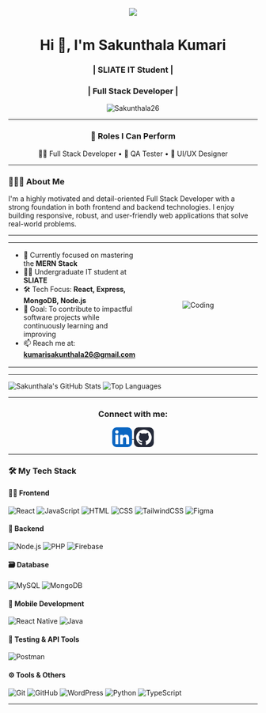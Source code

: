 <p align="center">
  <img src="https://github.com/7oSkaaa/7oSkaaa/blob/main/Images/about_me.gif?raw=true" width="100px">
</p>
<h1 align="center">Hi 👋, I'm Sakunthala Kumari</h1>
<h3 align="center">| SLIATE IT Student |</h3>
<h3 align="center">| Full Stack Developer |</h3>

<p align="center">
  <img src="https://komarev.com/ghpvc/?username=Sakunthala26&label=Profile%20views&color=48a327&style=flat" alt="Sakunthala26" />
</p>

---

<h3 align="center">🚀 Roles I Can Perform</h3>

<p align="center">
  👩‍💻 Full Stack Developer • 🧪 QA Tester • 🎨 UI/UX Designer
</p>

---

### 👩🏻‍🎓 About Me

I'm a highly motivated and detail-oriented Full Stack Developer with a strong foundation in both frontend and backend technologies. I enjoy building responsive, robust, and user-friendly web applications that solve real-world problems.

---

<table align="center">
<tr border="none">
<td width="50%" align="left">

- 🌱 Currently focused on mastering the **MERN Stack**
- 🧑‍🎓 Undergraduate IT student at **SLIATE**
- 🛠 Tech Focus: **React, Express, MongoDB, Node.js**
- 🎯 Goal: To contribute to impactful software projects while continuously learning and improving
- 📫 Reach me at: **kumarisakunthala26@gmail.com**

</td>
<td width="50%" align="center">
  <img align="center" alt="Coding" width="450" src="https://repository-images.githubusercontent.com/588181932/e36ec678-7984-4cdd-8e4c-a3932772ff8e">
</td>
</tr>
</table>

---

<!-- GitHub Stats -->
<img src="https://github-readme-stats.vercel.app/api?username=Sakunthala26&show_icons=true&theme=vue-dark&count_private=true&hide_border=true" alt="Sakunthala's GitHub Stats" />

<!-- Top Languages -->
<img src="https://github-readme-stats.vercel.app/api/top-langs/?username=Sakunthala26&layout=compact&theme=vue-dark&hide_border=true" alt="Top Languages" />


---

<h3 align="center">Connect with me:</h3>
<p align="center">
  <a href="https://www.linkedin.com/in/sakunthala-kumari-371365374" target="blank">
    <img align="center" src="https://github.com/tandpfun/skill-icons/blob/main/icons/LinkedIn.svg" alt="LinkedIn" height="40" width="40" />
  </a>
  <a href="https://github.com/Sakunthala26" target="blank">
    <img align="center" src="https://github.com/tandpfun/skill-icons/blob/main/icons/Github-Dark.svg" alt="GitHub" height="40" width="40" />
  </a>
</p>

---

### 🛠 My Tech Stack

#### 👨‍🎨 Frontend
![React](https://skillicons.dev/icons?i=react)
![JavaScript](https://skillicons.dev/icons?i=javascript)
![HTML](https://skillicons.dev/icons?i=html)
![CSS](https://skillicons.dev/icons?i=css)
![TailwindCSS](https://skillicons.dev/icons?i=tailwind)
![Figma](https://skillicons.dev/icons?i=figma)

#### 🧩 Backend
![Node.js](https://skillicons.dev/icons?i=nodejs)
![PHP](https://skillicons.dev/icons?i=php)
![Firebase](https://skillicons.dev/icons?i=firebase)

#### 🗃 Database
![MySQL](https://skillicons.dev/icons?i=mysql)
![MongoDB](https://skillicons.dev/icons?i=mongodb)

#### 📱 Mobile Development
![React Native](https://skillicons.dev/icons?i=react)
![Java](https://skillicons.dev/icons?i=java)

#### 🧪 Testing & API Tools
<img src="https://cdn.worldvectorlogo.com/logos/postman.svg" width="40" title="Postman"/>

#### ⚙ Tools & Others
![Git](https://skillicons.dev/icons?i=git)
![GitHub](https://skillicons.dev/icons?i=github)
![WordPress](https://skillicons.dev/icons?i=wordpress)
![Python](https://skillicons.dev/icons?i=python)
![TypeScript](https://skillicons.dev/icons?i=typescript)

---
